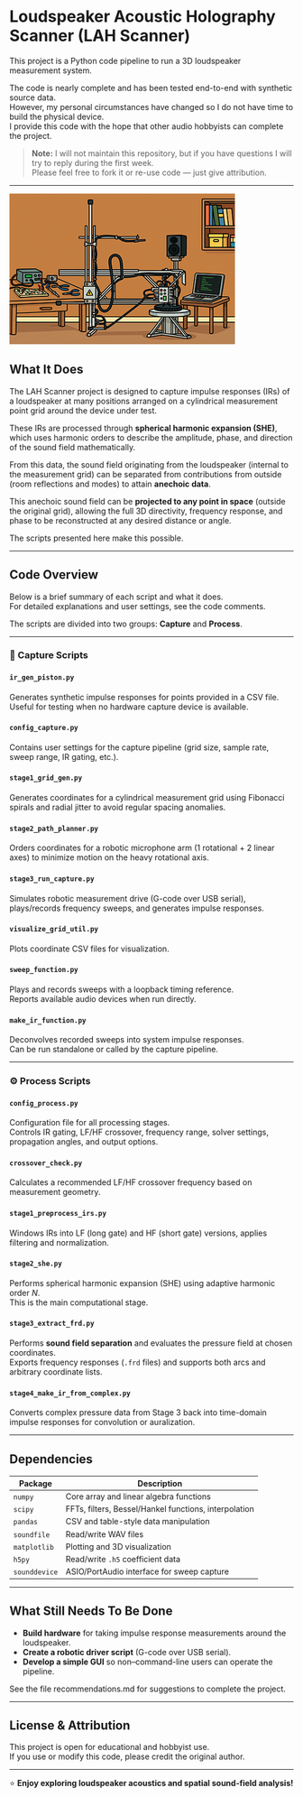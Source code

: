# Loudspeaker Acoustic Holography Scanner (LAH Scanner)

This project is a Python code pipeline to run a 3D loudspeaker measurement system.

The code is nearly complete and has been tested end-to-end with synthetic source data.  
However, my personal circumstances have changed so I do not have time to build the physical device.  
I provide this code with the hope that other audio hobbyists can complete the project.

> **Note:** I will not maintain this repository, but if you have questions I will try to reply during the first week.  
> Please feel free to fork it or re-use code — just give attribution.

---
![Main cartoon](images/main_cartoon_small.png)

## What It Does

The LAH Scanner project is designed to capture impulse responses (IRs) of a loudspeaker at many positions arranged on a cylindrical measurement point grid around the device under test.

These IRs are processed through **spherical harmonic expansion (SHE)**, which uses harmonic orders to describe the amplitude, phase, and direction of the sound field mathematically.

From this data, the sound field originating from the loudspeaker (internal to the measurement grid) can be separated from contributions from outside (room reflections and modes) to attain **anechoic data**.

This anechoic sound field can be **projected to any point in space** (outside the original grid), allowing the full 3D directivity, frequency response, and phase to be reconstructed at any desired distance or angle.

The scripts presented here make this possible.

---

## Code Overview

Below is a brief summary of each script and what it does.  
For detailed explanations and user settings, see the code comments.

The scripts are divided into two groups: **Capture** and **Process**.

---

### 🧭 Capture Scripts

#### `ir_gen_piston.py`
Generates synthetic impulse responses for points provided in a CSV file.  
Useful for testing when no hardware capture device is available.

#### `config_capture.py`
Contains user settings for the capture pipeline (grid size, sample rate, sweep range, IR gating, etc.).

#### `stage1_grid_gen.py`
Generates coordinates for a cylindrical measurement grid using Fibonacci spirals and radial jitter to avoid regular spacing anomalies.

#### `stage2_path_planner.py`
Orders coordinates for a robotic microphone arm (1 rotational + 2 linear axes) to minimize motion on the heavy rotational axis.

#### `stage3_run_capture.py`
Simulates robotic measurement drive (G-code over USB serial), plays/records frequency sweeps, and generates impulse responses.

#### `visualize_grid_util.py`
Plots coordinate CSV files for visualization.

#### `sweep_function.py`
Plays and records sweeps with a loopback timing reference.  
Reports available audio devices when run directly.

#### `make_ir_function.py`
Deconvolves recorded sweeps into system impulse responses.  
Can be run standalone or called by the capture pipeline.

---

### ⚙️ Process Scripts

#### `config_process.py`
Configuration file for all processing stages.  
Controls IR gating, LF/HF crossover, frequency range, solver settings, propagation angles, and output options.

#### `crossover_check.py`
Calculates a recommended LF/HF crossover frequency based on measurement geometry.

#### `stage1_preprocess_irs.py`
Windows IRs into LF (long gate) and HF (short gate) versions, applies filtering and normalization.

#### `stage2_she.py`
Performs spherical harmonic expansion (SHE) using adaptive harmonic order *N*.  
This is the main computational stage.

#### `stage3_extract_frd.py`
Performs **sound field separation** and evaluates the pressure field at chosen coordinates.  
Exports frequency responses (`.frd` files) and supports both arcs and arbitrary coordinate lists.

#### `stage4_make_ir_from_complex.py`
Converts complex pressure data from Stage 3 back into time-domain impulse responses for convolution or auralization.

---

## Dependencies

| Package | Description |
|----------|--------------|
| `numpy` | Core array and linear algebra functions |
| `scipy` | FFTs, filters, Bessel/Hankel functions, interpolation |
| `pandas` | CSV and table-style data manipulation |
| `soundfile` | Read/write WAV files |
| `matplotlib` | Plotting and 3D visualization |
| `h5py` | Read/write `.h5` coefficient data |
| `sounddevice` | ASIO/PortAudio interface for sweep capture |

---

## What Still Needs To Be Done

- **Build hardware** for taking impulse response measurements around the loudspeaker.
- **Create a robotic driver script** (G-code over USB serial).
- **Develop a simple GUI** so non–command-line users can operate the pipeline.  

See the file recommendations.md for suggestions to complete the project.

---

## License & Attribution

This project is open for educational and hobbyist use.  
If you use or modify this code, please credit the original author.

---

⭐ **Enjoy exploring loudspeaker acoustics and spatial sound-field analysis!**






